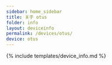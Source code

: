 ```yaml
---
sidebar: home_sidebar
title: 关于 otus
folder: info
layout: deviceinfo
permalink: /devices/otus/
device: otus
---
```

{% include templates/device_info.md %}
